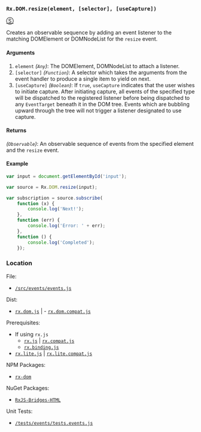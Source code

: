 ### `Rx.DOM.resize(element, [selector], [useCapture])`
[&#x24C8;](https://github.com/Reactive-Extensions/RxJS-DOM/blob/master/src/events/events.js "View in source")

Creates an observable sequence by adding an event listener to the matching DOMElement or DOMNodeList for the `resize` event.

#### Arguments
1. `element` *(`Any`)*: The DOMElement, DOMNodeList to attach a listener.
2. `[selector]` *(`Function`)*: A selector which takes the arguments from the event handler to produce a single item to yield on next.
3. `[useCapture]` *(`Boolean`)*: If `true`, `useCapture` indicates that the user wishes to initiate capture. After initiating capture, all events of the specified type will be dispatched to the registered listener before being dispatched to any `EventTarget` beneath it in the DOM tree. Events which are bubbling upward through the tree will not trigger a listener designated to use capture.

#### Returns
*(`Observable`)*: An observable sequence of events from the specified element and the `resize` event.

#### Example

```js
var input = document.getElementById('input');

var source = Rx.DOM.resize(input);

var subscription = source.subscribe(
    function (x) {
        console.log('Next!');
    },
    function (err) {
        console.log('Error: ' + err);
    },
    function () {
        console.log('Completed');
    });
```

### Location

File:
- [`/src/events/events.js`](https://github.com/Reactive-Extensions/RxJS-DOM/blob/master/src/events/events.js)

Dist:
- [`rx.dom.js`](https://github.com/Reactive-Extensions/RxJS-DOM/blob/master/dist/rx.dom.js) | - [`rx.dom.compat.js`](https://github.com/Reactive-Extensions/RxJS-DOM/blob/master/dist/rx.dom.compat.js)

Prerequisites:
- If using `rx.js`
  - [`rx.js`](https://github.com/Reactive-Extensions/RxJS/blob/master/dist/rx.js) | [`rx.compat.js`](https://github.com/Reactive-Extensions/RxJS/blob/master/dist/rx.compat.js)
  - [`rx.binding.js`](https://github.com/Reactive-Extensions/RxJS/blob/master/dist/rx.binding.js)
- [`rx.lite.js`](https://github.com/Reactive-Extensions/RxJS/blob/master/rx.lite.js) | [`rx.lite.compat.js`](https://github.com/Reactive-Extensions/RxJS/blob/master/rx.lite.compat.js)

NPM Packages:
- [`rx-dom`](https://preview.npmjs.com/package/rx-dom)

NuGet Packages:
- [`RxJS-Bridges-HTML`](http://www.nuget.org/packages/RxJS-Bridges-HTML/)

Unit Tests:
- [`/tests/events/tests.events.js`](https://github.com/Reactive-Extensions/RxJS-DOM/blob/master/tests/events/tests.events.js)
